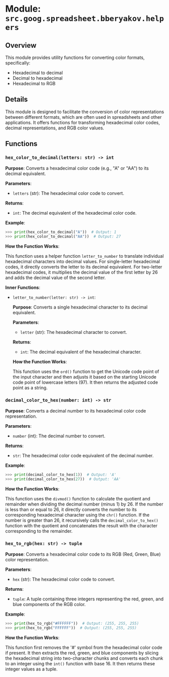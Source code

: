 # Module: `src.goog.spreadsheet.bberyakov.helpers`

## Overview

This module provides utility functions for converting color formats, specifically:

- Hexadecimal to decimal
- Decimal to hexadecimal
- Hexadecimal to RGB

## Details

This module is designed to facilitate the conversion of color representations between different formats, which are often used in spreadsheets and other applications. It offers functions for transforming hexadecimal color codes, decimal representations, and RGB color values.

## Functions

### `hex_color_to_decimal(letters: str) -> int`

**Purpose**: Converts a hexadecimal color code (e.g., "A" or "AA") to its decimal equivalent.

**Parameters**:
- `letters` (str): The hexadecimal color code to convert. 

**Returns**:
- `int`: The decimal equivalent of the hexadecimal color code.

**Example**:

```python
>>> print(hex_color_to_decimal("A"))  # Output: 1
>>> print(hex_color_to_decimal("AA"))  # Output: 27
```

**How the Function Works**:

This function uses a helper function `letter_to_number` to translate individual hexadecimal characters into decimal values. For single-letter hexadecimal codes, it directly converts the letter to its decimal equivalent. For two-letter hexadecimal codes, it multiplies the decimal value of the first letter by 26 and adds the decimal value of the second letter.

**Inner Functions**:

- `letter_to_number(letter: str) -> int`:

    **Purpose**: Converts a single hexadecimal character to its decimal equivalent.

    **Parameters**:
    - `letter` (str): The hexadecimal character to convert.

    **Returns**:
    - `int`: The decimal equivalent of the hexadecimal character.

    **How the Function Works**:

    This function uses the `ord()` function to get the Unicode code point of the input character and then adjusts it based on the starting Unicode code point of lowercase letters (97). It then returns the adjusted code point as a string.

### `decimal_color_to_hex(number: int) -> str`

**Purpose**: Converts a decimal number to its hexadecimal color code representation.

**Parameters**:
- `number` (int): The decimal number to convert.

**Returns**:
- `str`: The hexadecimal color code equivalent of the decimal number.

**Example**:

```python
>>> print(decimal_color_to_hex(1))  # Output: 'A'
>>> print(decimal_color_to_hex(27))  # Output: 'AA'
```

**How the Function Works**:

This function uses the `divmod()` function to calculate the quotient and remainder when dividing the decimal number (minus 1) by 26. If the number is less than or equal to 26, it directly converts the number to its corresponding hexadecimal character using the `chr()` function. If the number is greater than 26, it recursively calls the `decimal_color_to_hex()` function with the quotient and concatenates the result with the character corresponding to the remainder.

### `hex_to_rgb(hex: str) -> tuple`

**Purpose**: Converts a hexadecimal color code to its RGB (Red, Green, Blue) color representation.

**Parameters**:
- `hex` (str): The hexadecimal color code to convert.

**Returns**:
- `tuple`: A tuple containing three integers representing the red, green, and blue components of the RGB color.

**Example**:

```python
>>> print(hex_to_rgb("#FFFFFF"))  # Output: (255, 255, 255)
>>> print(hex_to_rgb("FFFFFF"))  # Output: (255, 255, 255)
```

**How the Function Works**:

This function first removes the '#' symbol from the hexadecimal color code if present. It then extracts the red, green, and blue components by slicing the hexadecimal string into two-character chunks and converts each chunk to an integer using the `int()` function with base 16. It then returns these integer values as a tuple.